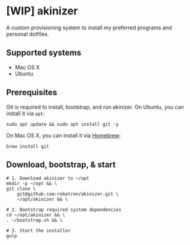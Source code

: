 # [WIP] akinizer

A custom provisioning system to install my preferred programs and personal dotfiles.

## Supported systems

-   Mac OS X
-   Ubuntu

## Prerequisites

Git is required to install, bootstrap, and run akinizer. On Ubuntu, you can install it via `apt`:

    sudo apt update && sudo apt install git -y

On Mac OS X, you can install it via [Homebrew](https://brew.sh/):

    brew install git

## Download, bootstrap, & start

    # 1. Download akinizer to ~/opt
    mkdir -p ~/opt && \
    git clone \
        git@github.com:robatron/akinizer.git \
        ~/opt/akinizer && \

    # 2. Bootstrap required system dependencies
    cd ~/opt/akinizer && \
    . ~/bootstrap.sh && \

    # 3. Start the installer
    gulp
